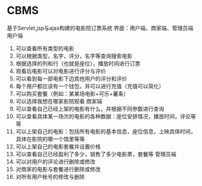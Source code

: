 # CBMS
基于Servlet,jsp与ajax构建的电影院订票系统
界面：用户端、商家端、管理员端
用户端
  1. 可以查看所有类型的电影
  2. 可以根据类型，名字，评分，名字等查询搜索电影
  3. 根据选择的列和行（也就是座位），播放时间进行订票
  4. 观看后电影可以对电影进行评分与评价
  5. 可以看到每一部电影下边其他用户的评分和评价
  6. 每个用户都应该有一个钱包，并可以进行充值（充值可以简化）
  7. 可以购买套餐（例如：某某场电影+可乐+薯条）
  8. 可以选择我想在哪家影院观看
商家端
  1. 可以查看自己已经上架的电影有什么，并根据不同参数进行查询
  2. 可以查看具体某一场次的电影的各种数据：座位安排情况，播放时间，评论等等
  3. 可以上架自己的电影：包括所有电影的基本信息，座位信息，上映具体时间，具体在影院的哪一个馆里等等
  4. 可以上架自己的电影套餐并设置价格
  5. 可以查看自己已经盈利了多少，销售了多少电影票，套餐等
管理员端
  1. 可以对用户的评论进行删除或修改
  2. 对商家的电影与套餐进行删除或修改
  3. 对所有用户帐号的修改与删除
